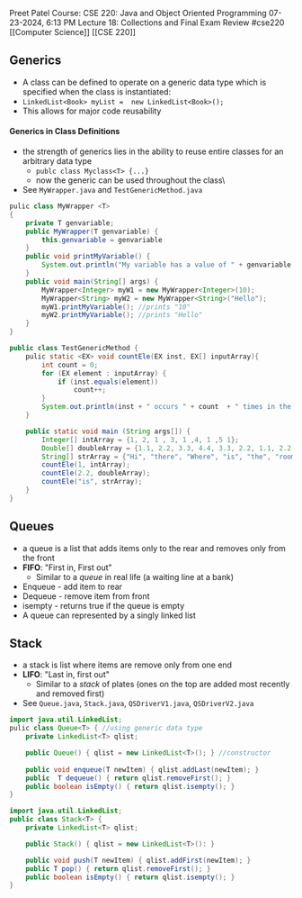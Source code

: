 Preet Patel
Course: CSE 220: Java and Object Oriented Programming
07-23-2024, 6:13 PM
Lecture 18: Collections and Final Exam Review
#cse220 
[[Computer Science]]
[[CSE 220]]

## Generics
- A class can be defined to operate on a generic data type which is specified when the class is instantiated:
- `LinkedList<Book> myList =  new LinkedList<Book>();`
- This allows for major code reusability 

#### Generics in Class Definitions
- the strength of generics lies in the ability to reuse entire classes for an arbitrary data type
	- `publc class Myclass<T> {...}`
	- now the generic can be used throughout the class\
- See `MyWrapper.java` and `TestGenericMethod.java`

``` Java
pulic class MyWrapper <T>
{
	private T genvariable;
	public MyWrapper(T genvariable) {
		this.genvariable = genvariable
	}
	public void printMyVariable() {
		System.out.println("My variable has a value of " + genvariable + ".");	
	}
	public void main(String[] args) {
		MyWrapper<Integer> myW1 = new MyWrapper<Integer>(10);
		MyWrapper<String> myW2 = new MyWrapper<String>("Hello");
		myW1.printMyVariable(); //prints "10"
		myW2.printMyVariable(); //prints "Hello"
	}
}
```

``` Java
public class TestGenericMethod {
	pulic static <EX> void countEle(EX inst, EX[] inputArray){
		int count = 0; 
		for (EX element : inputArray) {
			if (inst.equals(element))
				count++;
		}
		System.out.println(inst + " occurs " + count  + " times in the array.");
	}

	public static void main (String args[]) {
		Integer[] intArray = {1, 2, 1 , 3, 1 ,4, 1 ,5 1};
		Double[] doubleArray = {1.1, 2.2, 3.3, 4.4, 3.3, 2.2, 1.1, 2.2, 3.3, 4.4};
		String[] strArray = {"Hi", "there", "Where", "is", "the", "room", "that", "is",                            "empty?"};
		countEle(1, intArray);
		countEle(2.2, doubleArray);
		countEle("is", strArray);
	}
}
```

## Queues
- a queue is a list that adds items only to the rear and removes only from the front
- **FIFO**: "First in, First out"
	- Similar to a *queue* in real life (a waiting line at a bank)
- Enqueue - add item to rear
- Dequeue - remove item from front
- isempty - returns true if the queue is empty
- A queue can represented by a singly linked list

## Stack
- a stack is list where items are remove only from one end
- **LIFO**: "Last in, first out"
	- Similar to a *stack* of plates (ones on the top are added most recently and removed first)
- See `Queue.java`, `Stack.java`, `QSDriverV1.java`, `QSDriverV2.java`

``` Java
import java.util.LinkedList;
pulic class Queue<T> { //using generic data type
	private LinkedList<T> qlist;

	public Queue() { qlist = new LinkedList<T>(); } //constructor
	
	public void enqueue(T newItem) { qlist.addLast(newItem); }
	public  T dequeue() { return qlist.removeFirst(); }
	public boolean isEmpty() { return qlist.isempty(); }
}

```

``` Java
import java.util.LinkedList;
public class Stack<T> {
	private LinkedList<T> qlist;

	public Stack() { qlist = new LinkedList<T>(): }

	public void push(T newItem) { qlist.addFirst(newItem); }
	public T pop() { return qlist.removeFirst(); }
	public boolean isEmpty() { return qlist.isempty(); }
}
```